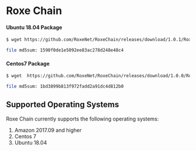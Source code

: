 # Roxe Chain


#### Ubuntu 18.04  Package 


```sh
$ wget https://github.com/RoxeNet/RoxeChain/releases/download/1.0.1/RoxeChain-1.0.1.ubuntu-18.04-x86_64.tar.gz

file md5sum: 1590f0de1e5092ee83ac278d248e48c4
```

#### Centos7 Package 

```sh
$ wget  https://github.com/RoxeNet/RoxeChain/releases/download/1.0.0/RoxeChain-1.0.0.x86_64-0.x86_64.tar.gz

file md5sum: 1bd3899b813f972fadd2a91dc4d812b0
```


## Supported Operating Systems

Roxe Chain currently supports the following operating systems:

1. Amazon 2017.09 and higher
2. Centos 7
3. Ubuntu 18.04
